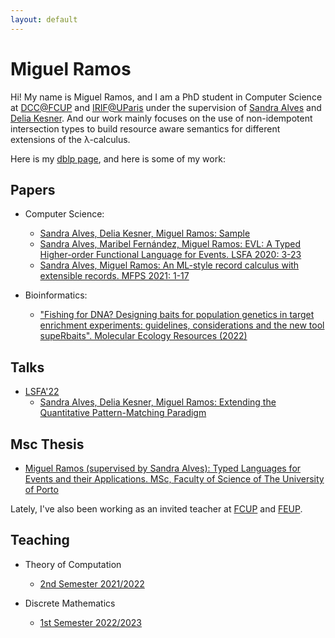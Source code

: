 ```yaml
---
layout: default
---
```


# Miguel Ramos

Hi! My name is Miguel Ramos, and I am a PhD student in Computer Science at [DCC@FCUP](https://www.dcc.fc.up.pt/site/) and [IRIF@UParis](https://www.irif.fr/) under the supervision of [Sandra Alves](https://www.dcc.fc.up.pt/~sandra/Home/Home.html) and [Delia Kesner](https://www.irif.fr/~kesner/). And our work mainly focuses on the use of non-idempotent intersection types to build resource aware semantics for different extensions of the λ-calculus.

Here is my [dblp page](https://dblp.uni-trier.de/pid/82/8172-2.html), and here is some of my work:

## Papers

* Computer Science:
    + [Sandra Alves, Delia Kesner, Miguel Ramos: Sample](https://boilnkettle.github.io/assets/papers/sample.pdf)
    + [Sandra Alves, Maribel Fernández, Miguel Ramos: EVL: A Typed Higher-order Functional Language for Events. LSFA 2020: 3-23](https://www.sciencedirect.com/science/article/pii/S1571066120300384?via%3Dihub)
    + [Sandra Alves, Miguel Ramos: An ML-style record calculus with extensible records. MFPS 2021: 1-17](https://arxiv.org/abs/2108.06296v2)

* Bioinformatics:
    + ["Fishing for DNA? Designing baits for population genetics in target enrichment experiments: guidelines, considerations and the new tool supeRbaits". Molecular Ecology Resources (2022)](http://dx.doi.org/10.1111/1755-0998.13598)

## Talks

* [LSFA'22](https://lsfa2022.github.io/)
    + [Sandra Alves, Delia Kesner, Miguel Ramos: Extending the Quantitative Pattern-Matching Paradigm](https://lsfa2022.github.io/lsfa2022-preproc.pdf)

## Msc Thesis

* [Miguel Ramos (supervised by Sandra Alves): Typed Languages for Events and their Applications. MSc, Faculty of Science of The University of Porto](https://sigarra.up.pt/fcup/pt/pub_geral.show_file?pi_doc_id=311049)

Lately, I've also been working as an invited teacher at [FCUP](https://www.fc.up.pt/site/) and [FEUP](https://www.fe.up.pt/site).

## Teaching

* Theory of Computation
    + [2nd Semester 2021/2022](https://sigarra.up.pt/feup/en/UCURR_GERAL.FICHA_UC_VIEW?pv_ocorrencia_id=484423)

* Discrete Mathematics
    + [1st Semester 2022/2023](https://sigarra.up.pt/feup/en/UCURR_GERAL.FICHA_UC_VIEW?pv_ocorrencia_id=501666)
